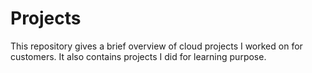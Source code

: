 # Projects
This repository gives a brief overview of cloud projects I worked on for customers. It also contains projects I did for learning purpose.     
